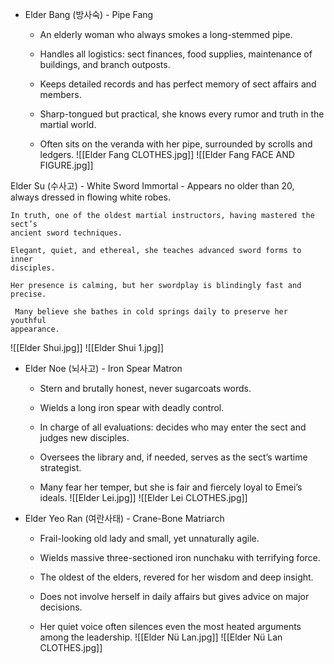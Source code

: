 - Elder Bang (방사숙) - Pipe Fang
    
    - An elderly woman who always smokes a long-stemmed pipe.
        
    - Handles all logistics: sect finances, food supplies, maintenance of buildings, and branch outposts.
        
    - Keeps detailed records and has perfect memory of sect affairs and members.
        
    - Sharp-tongued but practical, she knows every rumor and truth in the martial world.
        
    - Often sits on the veranda with her pipe, surrounded by scrolls and ledgers.
![[Elder Fang CLOTHES.jpg]]
![[Elder Fang FACE AND FIGURE.jpg]]






Elder Su (수사고) - White Sword Immortal
    - Appears no older than 20, always dressed in flowing white robes.
    
    In truth, one of the oldest martial instructors, having mastered the sect’s  
    ancient sword techniques.
        
    Elegant, quiet, and ethereal, she teaches advanced sword forms to inner   
    disciples.
    
    Her presence is calming, but her swordplay is blindingly fast and precise.
    
     Many believe she bathes in cold springs daily to preserve her youthful     
    appearance.
![[Elder Shui.jpg]]
![[Elder Shui 1.jpg]]








- Elder Noe (뇌사고) - Iron Spear Matron
    
    - Stern and brutally honest, never sugarcoats words.
        
    - Wields a long iron spear with deadly control.
        
    - In charge of all evaluations: decides who may enter the sect and judges new disciples.
        
    - Oversees the library and, if needed, serves as the sect’s wartime strategist.
        
    - Many fear her temper, but she is fair and fiercely loyal to Emei’s ideals.
![[Elder Lei.jpg]]
![[Elder Lei CLOTHES.jpg]]







- Elder Yeo Ran (여란사태) - Crane-Bone Matriarch
    
    - Frail-looking old lady and small, yet unnaturally agile.
        
    - Wields massive three-sectioned iron nunchaku with terrifying force.
        
    - The oldest of the elders, revered for her wisdom and deep insight.
        
    - Does not involve herself in daily affairs but gives advice on major decisions.
        
    - Her quiet voice often silences even the most heated arguments among the leadership.
![[Elder Nü Lan.jpg]]
![[Elder Nü Lan CLOTHES.jpg]]
